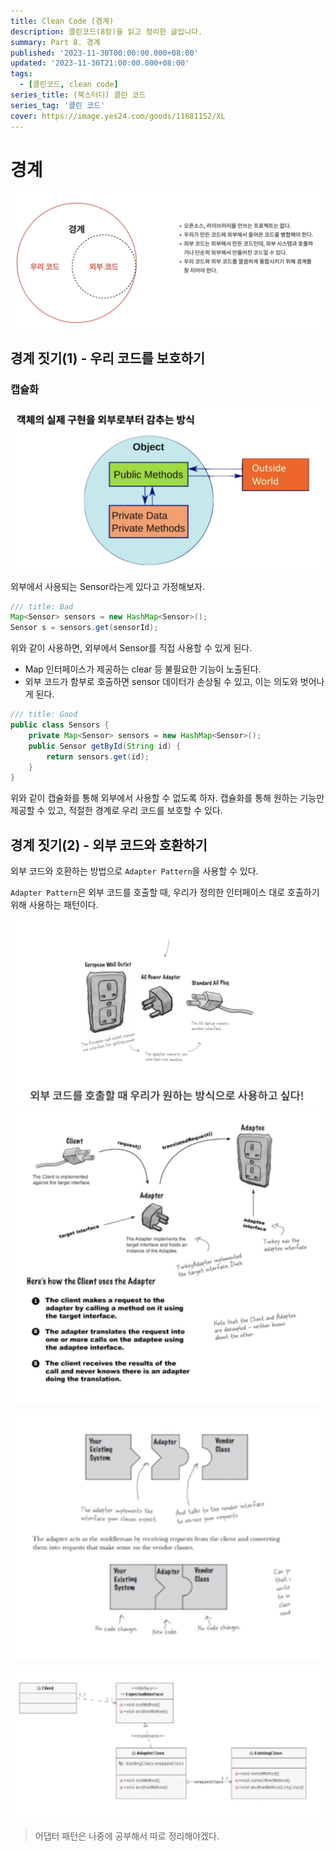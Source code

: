 ```yaml
---
title: Clean Code (경계)
description: 클린코드(8장)을 읽고 정리한 글입니다.
summary: Part 8. 경계
published: '2023-11-30T00:00:00.000+08:00'
updated: '2023-11-30T21:00:00.000+08:00'
tags:
  - [클린코드, clean code]
series_title: (북스터디) 클린 코드
series_tag: '클린 코드'
cover: https://image.yes24.com/goods/11681152/XL
---
```


# 경계

![](./image.png)

## 경계 짓기(1) - 우리 코드를 보호하기

### 캡슐화

![](./image-1.png)

외부에서 사용되는 Sensor라는게 있다고 가정해보자.

```java
/// title: Bad
Map<Sensor> sensors = new HashMap<Sensor>();
Sensor s = sensors.get(sensorId);
```

위와 같이 사용하면, 외부에서 Sensor를 직접 사용할 수 있게 된다.

- Map 인터페이스가 제공하는 clear 등 불필요한 기능이 노출된다.
- 외부 코드가 함부로 호출하면 sensor 데이터가 손상될 수 있고, 이는 의도와 벗어나게 된다.

```java 
/// title: Good
public class Sensors {
    private Map<Sensor> sensors = new HashMap<Sensor>();
    public Sensor getById(String id) {
        return sensors.get(id);
    }
}
```

위와 같이 캡슐화를 통해 외부에서 사용할 수 없도록 하자. 캡슐화를 통해 원하는 기능만 제공할 수 있고, 적절한 경계로 우리 코드를 보호할 수 있다.

## 경계 짓기(2) - 외부 코드와 호환하기

외부 코드와 호환하는 방법으로 `Adapter Pattern`을 사용할 수 있다.

`Adapter Pattern`은 외부 코드를 호출할 때, 우리가 정의한 인터페이스 대로 호출하기 위해 사용하는 패턴이다.

![from Head First Design Pattern](./image-3.png)
![from Head First Design Pattern](./image-2.png)

![from Head First Design Pattern](./image-4.png)

![어댑터패턴 클래스 구조도](./image-5.png)

> 어댑터 패턴은 나중에 공부해서 따로 정리해야겠다.